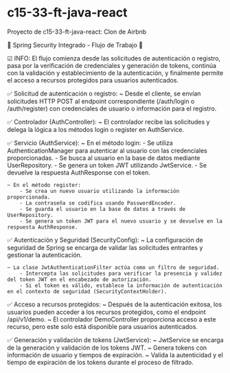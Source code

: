 # c15-33-ft-java-react
Proyecto de c15-33-ft-java-react: Clon de Airbnb

🔸 Spring Security Integrado - Flujo de Trabajo 🔸

☑ INFO: El flujo comienza desde las solicitudes de autenticación o registro, 
    pasa por la verificación de credenciales y generación de tokens, 
    continúa con la validación y establecimiento de la autenticación, 
    y finalmente permite el acceso a recursos protegidos para usuarios autenticados.

✅ Solicitud de autenticación o registro:
    ~ Desde el cliente, se envían solicitudes HTTP POST al endpoint correspondiente (/auth/login o /auth/register) 
    con credenciales de usuario o información para el registro.

✅ Controlador (AuthController):
    ~ El controlador recibe las solicitudes y delega la lógica a los métodos login o register en AuthService.

✅ Servicio (AuthService):
    ~ En el método login:
        - Se utiliza AuthenticationManager para autenticar al usuario con las credenciales proporcionadas.
        - Se busca al usuario en la base de datos mediante UserRepository.
        - Se genera un token JWT utilizando JwtService.
        - Se devuelve la respuesta AuthResponse con el token.

    ~ En el método register:
        - Se crea un nuevo usuario utilizando la información proporcionada.
        - La contraseña se codifica usando PasswordEncoder.
        - Se guarda el usuario en la base de datos a través de UserRepository.
        - Se genera un token JWT para el nuevo usuario y se devuelve en la respuesta AuthResponse.

✅ Autenticación y Seguridad (SecurityConfig):
    ~ La configuración de seguridad de Spring se encarga de validar las solicitudes entrantes y gestionar la autenticación.

    ~ La clase JwtAuthenticationFilter actúa como un filtro de seguridad.
        - Intercepta las solicitudes para verificar la presencia y validez del token JWT en el encabezado de autorización.
        - Si el token es válido, establece la información de autenticación en el contexto de seguridad (SecurityContextHolder).

✅ Acceso a recursos protegidos:
    ~ Después de la autenticación exitosa, los usuarios pueden acceder a los recursos protegidos, como el endpoint /api/v1/demo.
    ~ El controlador DemoController proporciona acceso a este recurso, pero este solo está disponible para usuarios autenticados.

✅ Generación y validación de tokens (JwtService):
    ~ JwtService se encarga de la generación y validación de los tokens JWT.
    ~ Genera tokens con información de usuario y tiempos de expiración.
    ~ Valida la autenticidad y el tiempo de expiración de los tokens durante el proceso de filtrado.